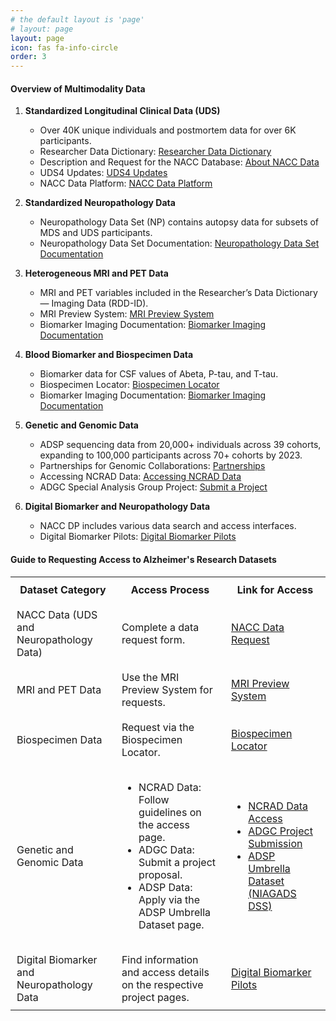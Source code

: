 ```yaml
---
# the default layout is 'page'
# layout: page
layout: page
icon: fas fa-info-circle
order: 3
---
```


#### Overview of Multimodality Data


1. **Standardized Longitudinal Clinical Data (UDS)**
   - Over 40K unique individuals and postmortem data for over 6K participants.
   - Researcher Data Dictionary: [Researcher Data Dictionary](https://files.alz.washington.edu/documentation/uds3-rdd.pdf)
   - Description and Request for the NACC Database: [About NACC Data](https://naccdata.org/requesting-data/nacc-data)
   - UDS4 Updates: [UDS4 Updates](https://naccdata.org/nacc-collaborations/uds4-updates)
   - NACC Data Platform: [NACC Data Platform](https://naccdata.org/adrc-resources/nacc-data-platform)

2. **Standardized Neuropathology Data**
   - Neuropathology Data Set (NP) contains autopsy data for subsets of MDS and UDS participants.
   - Neuropathology Data Set Documentation: [Neuropathology Data Set Documentation](https://naccdata.org/data-collection/forms-documentation/np-11)

3. **Heterogeneous MRI and PET Data**
   - MRI and PET variables included in the Researcher’s Data Dictionary — Imaging Data (RDD-ID).
   - MRI Preview System: [MRI Preview System](https://naccdata.org/requesting-data/mri-previews)
   - Biomarker Imaging Documentation: [Biomarker Imaging Documentation](https://naccdata.org/data-collection/forms-documentation/biomarker-imaging)

4. **Blood Biomarker and Biospecimen Data**
   - Biomarker data for CSF values of Abeta, P-tau, and T-tau.
   - Biospecimen Locator: [Biospecimen Locator](https://naccdata.org/requesting-data/biospecimen-locator)
   - Biomarker Imaging Documentation: [Biomarker Imaging Documentation](https://naccdata.org/data-collection/forms-documentation/biomarker-imaging)

5. **Genetic and Genomic Data**
   - ADSP sequencing data from 20,000+ individuals across 39 cohorts, expanding to 100,000 participants across 70+ cohorts by 2023.
   - Partnerships for Genomic Collaborations: [Partnerships](https://naccdata.org/nacc-collaborations/partnerships)
   - Accessing NCRAD Data: [Accessing NCRAD Data](https://www.ncrad.org/accessing_data.html)
   - ADGC Special Analysis Group Project: [Submit a Project](https://www.adgenetics.org/content/submit-adgc-special-analysis-group-project-sag)

6. **Digital Biomarker and Neuropathology Data**
   - NACC DP includes various data search and access interfaces.
   - Digital Biomarker Pilots: [Digital Biomarker Pilots](https://naccdata.org/nacc-collaborations/digital-biomarker-pilots)


#### Guide to Requesting Access to Alzheimer's Research Datasets

<style>
  table {width:100%; table-layout:auto;}
  th, td {word-wrap:normal; font-size: 1em; padding: 10px;}
</style>
<table>
<tr>
<th>Dataset Category</th>
<th>Access Process</th>
<th>Link for Access</th>
</tr>
<tr>
<td>NACC Data (UDS and Neuropathology Data)</td>
<td>Complete a data request form.</td>
<td><a href="https://naccdata.org/requesting-data/nacc-data">NACC Data Request</a></td>
</tr>
<tr>
<td>MRI and PET Data</td>
<td>Use the MRI Preview System for requests.</td>
<td><a href="https://naccdata.org/requesting-data/mri-previews">MRI Preview System</a></td>
</tr>
<tr>
<td>Biospecimen Data</td>
<td>Request via the Biospecimen Locator.</td>
<td><a href="https://naccdata.org/requesting-data/biospecimen-locator">Biospecimen Locator</a></td>
</tr>
<tr>
<td>Genetic and Genomic Data</td>
<td>
<ul>
<li>NCRAD Data: Follow guidelines on the access page.</li>
<li>ADGC Data: Submit a project proposal.</li>
<li>ADSP Data: Apply via the ADSP Umbrella Dataset page.</li>
</ul>
</td>
<td>
<ul>
<li><a href="https://www.ncrad.org/accessing_data.html">NCRAD Data Access</a></li>
<li><a href="https://www.adgenetics.org/content/submit-adgc-special-analysis-group-project-sag">ADGC Project Submission</a></li>
<li><a href="http://vmacdata.org/adsp-phc">ADSP Umbrella Dataset (NIAGADS DSS)</a></li>
</ul>
</td>
</tr>
<tr>
<td>Digital Biomarker and Neuropathology Data</td>
<td>Find information and access details on the respective project pages.</td>
<td><a href="https://naccdata.org/nacc-collaborations/digital-biomarker-pilots">Digital Biomarker Pilots</a></td>
</tr>
</table>

